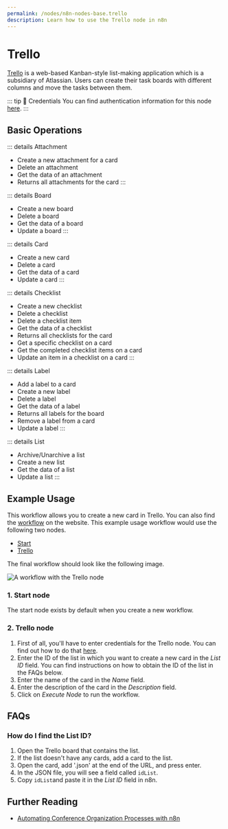 ```yaml
---
permalink: /nodes/n8n-nodes-base.trello
description: Learn how to use the Trello node in n8n
---
```


# Trello

[Trello](https://trello.com/) is a web-based Kanban-style list-making application which is a subsidiary of Atlassian. Users can create their task boards with different columns and move the tasks between them. 

::: tip 🔑 Credentials
You can find authentication information for this node [here](../../../credentials/Trello/README.md).
:::

## Basic Operations

::: details Attachment
- Create a new attachment for a card
- Delete an attachment
- Get the data of an attachment
- Returns all attachments for the card
:::

::: details Board
- Create a new board
- Delete a board
- Get the data of a board
- Update a board
:::

::: details Card
- Create a new card
- Delete a card
- Get the data of a card
- Update a card
:::

::: details Checklist
- Create a new checklist
- Delete a checklist
- Delete a checklist item
- Get the data of a checklist
- Returns all checklists for the card
- Get a specific checklist on a card
- Get the completed checklist items on a card
- Update an item in a checklist on a card
:::

::: details Label
- Add a label to a card
- Create a new label
- Delete a label
- Get the data of a label
- Returns all labels for the board
- Remove a label from a card
- Update a label
:::

::: details List
- Archive/Unarchive a list
- Create a new list
- Get the data of a list
- Update a list
:::

## Example Usage

This workflow allows you to create a new card in Trello. You can also find the [workflow](https://n8n.io/workflows/461) on the website. This example usage workflow would use the following two nodes.
- [Start](../../core-nodes/Start/README.md)
- [Trello]()

The final workflow should look like the following image.

![A workflow with the Trello node](./workflow.png)

### 1. Start node

The start node exists by default when you create a new workflow.

### 2. Trello node

1. First of all, you'll have to enter credentials for the Trello node. You can find out how to do that [here](../../../credentials/Trello/README.md).
2. Enter the ID of the list in which you want to create a new card in the *List ID* field. You can find instructions on how to obtain the ID of the list in the FAQs below.
3. Enter the name of the card in the *Name* field.
4. Enter the description of the card in the *Description* field.
5. Click on *Execute Node* to run the workflow.


## FAQs

### How do I find the List ID?

1. Open the Trello board that contains the list.
2. If the list doesn't have any cards, add a card to the list.
3. Open the card, add '.json' at the end of the URL, and press enter.
4. In the JSON file, you will see a field called `idList`.
5. Copy `idList`and paste it in the *List ID* field in n8n.


## Further Reading

- [Automating Conference Organization Processes with n8n](https://medium.com/n8n-io/automating-conference-organization-processes-with-n8n-ab8f64a7a520)
